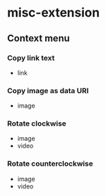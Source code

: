 # misc-extension
## Context menu
### Copy link text
 * link
### Copy image as data URI
 * image
### Rotate clockwise
 * image
 * video
### Rotate counterclockwise
 * image
 * video
